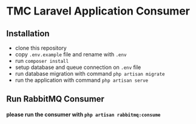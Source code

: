 # TMC Laravel Application Consumer

## Installation

- clone this repository
- copy `.env.example` file and rename with `.env`
- run `composer install`
- setup database and queue connection on `.env` file
- run database migration with command `php artisan migrate`
- run the application with command `php artisan serve`

## Run RabbitMQ Consumer
#### please run the consumer with `php artisan rabbitmq:consume`

